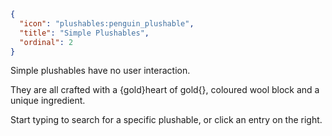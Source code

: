```json
{
  "icon": "plushables:penguin_plushable",
  "title": "Simple Plushables",
  "ordinal": 2
}
```

Simple plushables have no user interaction.


They are all crafted with a {gold}heart of gold{}, coloured wool block and a unique ingredient.


Start typing to search for a specific plushable, or click an entry on the right.